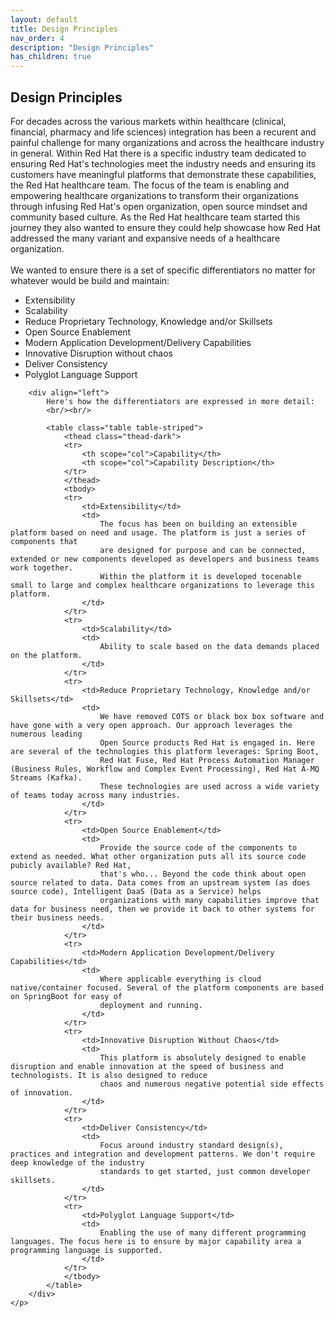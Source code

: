 ```yaml
---
layout: default
title: Design Principles
nav_order: 4
description: "Design Principles"
has_children: true
---
```


## Design Principles

For decades across the various markets within healthcare (clinical, financial, pharmacy and life sciences) integration has been a recurent and painful challenge for many organizations and across the healthcare industry in general. Within Red Hat there is a specific industry team dedicated to ensuring Red Hat's technologies meet the industry needs and ensuring its customers have meaningful platforms that demonstrate these capabilities, the Red Hat healthcare team. The focus of the team is enabling and
empowering healthcare organizations to transform their organizations through infusing Red Hat's open organization, open source mindset and community based culture. As the Red Hat healthcare team started this journey they also wanted to ensure they could help showcase how Red Hat addressed the many variant and expansive needs of a healthcare organization.
<br/><br/>
We wanted to ensure there is a set of specific differentiators no matter for whatever would be build and maintain:
<br/>
    <p align="left">
        <div align="left">
            <ul>
                <li>Extensibility</li>
                <li>Scalability</li>
                <li>Reduce Proprietary Technology, Knowledge and/or Skillsets</li>
                <li>Open Source Enablement</li>
                <li>Modern Application Development/Delivery Capabilities</li>
                <li>Innovative Disruption without chaos</li>
                <li>Deliver Consistency</li>
                <li>Polyglot Language Support</li>
            </ul>
        </div>
    </p>

        <div align="left">
            Here's how the differentiators are expressed in more detail:
            <br/><br/>

            <table class="table table-striped">
                <thead class="thead-dark">
                <tr>
                    <th scope="col">Capability</th>
                    <th scope="col">Capability Description</th>
                </tr>
                </thead>
                <tbody>
                <tr>
                    <td>Extensibility</td>
                    <td>
                        The focus has been on building an extensible platform based on need and usage. The platform is just a series of components that
                        are designed for purpose and can be connected, extended or new components developed as developers and business teams work together.
                        Within the platform it is developed tocenable small to large and complex healthcare organizations to leverage this platform.
                    </td>
                </tr>
                <tr>
                    <td>Scalability</td>
                    <td>
                        Ability to scale based on the data demands placed on the platform.
                    </td>
                </tr>
                <tr>
                    <td>Reduce Proprietary Technology, Knowledge and/or Skillsets</td>
                    <td>
                        We have removed COTS or black box box software and have gone with a very open approach. Our approach leverages the numerous leading
                        Open Source products Red Hat is engaged in. Here are several of the technologies this platform leverages: Spring Boot,
                        Red Hat Fuse, Red Hat Process Automation Manager (Business Rules, Workflow and Complex Event Processing), Red Hat A-MQ Streams (Kafka).
                        These technologies are used across a wide variety of teams today across many industries.
                    </td>
                </tr>
                <tr>
                    <td>Open Source Enablement</td>
                    <td>
                        Provide the source code of the components to extend as needed. What other organization puts all its source code pubicly available? Red Hat,
                        that's who... Beyond the code think about open source related to data. Data comes from an upstream system (as does source code), Intelligent DaaS (Data as a Service) helps
                        organizations with many capabilities improve that data for business need, then we provide it back to other systems for their business needs.
                    </td>
                </tr>
                <tr>
                    <td>Modern Application Development/Delivery Capabilities</td>
                    <td>
                        Where applicable everything is cloud native/container focused. Several of the platform components are based on SpringBoot for easy of
                        deployment and running.
                    </td>
                </tr>
                <tr>
                    <td>Innovative Disruption Without Chaos</td>
                    <td>
                        This platform is absolutely designed to enable disruption and enable innovation at the speed of business and technologists. It is also designed to reduce
                        chaos and numerous negative potential side effects of innovation.
                    </td>
                </tr>
                <tr>
                    <td>Deliver Consistency</td>
                    <td>
                        Focus around industry standard design(s), practices and integration and development patterns. We don't require deep knowledge of the industry
                        standards to get started, just common developer skillsets.
                    </td>
                </tr>
                <tr>
                    <td>Polyglot Language Support</td>
                    <td>
                        Enabling the use of many different programming languages. The focus here is to ensure by major capability area a programming language is supported.
                    </td>
                </tr>
                </tbody>
            </table>
        </div>
    </p>
</div>